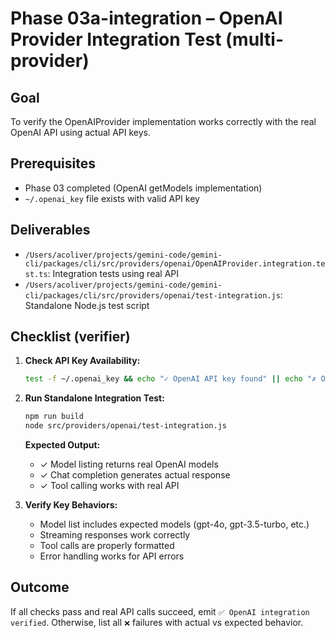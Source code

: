 # Phase 03a-integration – OpenAI Provider Integration Test (multi-provider)

## Goal

To verify the OpenAIProvider implementation works correctly with the real OpenAI API using actual API keys.

## Prerequisites

- Phase 03 completed (OpenAI getModels implementation)
- `~/.openai_key` file exists with valid API key

## Deliverables

- `/Users/acoliver/projects/gemini-code/gemini-cli/packages/cli/src/providers/openai/OpenAIProvider.integration.test.ts`: Integration tests using real API
- `/Users/acoliver/projects/gemini-code/gemini-cli/packages/cli/src/providers/openai/test-integration.js`: Standalone Node.js test script

## Checklist (verifier)

1. **Check API Key Availability:**

   ```bash
   test -f ~/.openai_key && echo "✓ OpenAI API key found" || echo "✗ OpenAI API key not found"
   ```

2. **Run Standalone Integration Test:**

   ```bash
   npm run build
   node src/providers/openai/test-integration.js
   ```

   **Expected Output:**

   - ✓ Model listing returns real OpenAI models
   - ✓ Chat completion generates actual response
   - ✓ Tool calling works with real API

3. **Verify Key Behaviors:**
   - Model list includes expected models (gpt-4o, gpt-3.5-turbo, etc.)
   - Streaming responses work correctly
   - Tool calls are properly formatted
   - Error handling works for API errors

## Outcome

If all checks pass and real API calls succeed, emit `✅ OpenAI integration verified`. Otherwise, list all `❌` failures with actual vs expected behavior.
